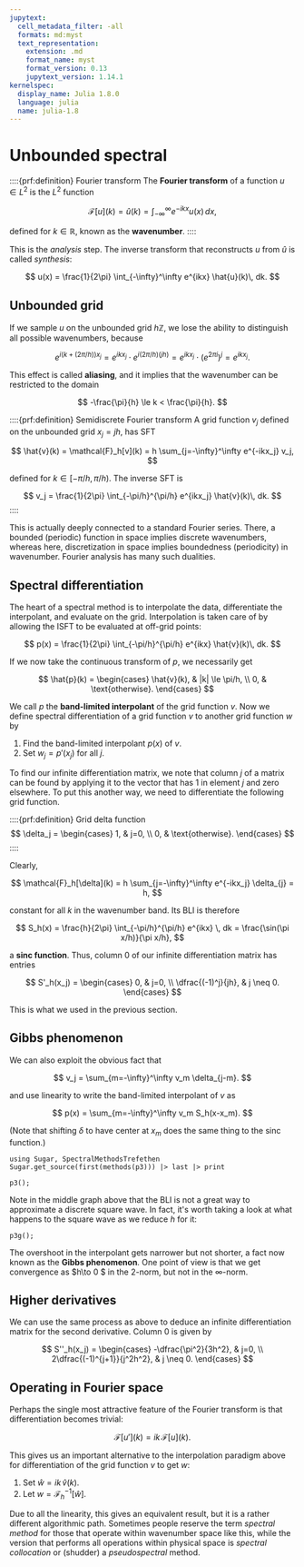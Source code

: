 ```yaml
---
jupytext:
  cell_metadata_filter: -all
  formats: md:myst
  text_representation:
    extension: .md
    format_name: myst
    format_version: 0.13
    jupytext_version: 1.14.1
kernelspec:
  display_name: Julia 1.8.0
  language: julia
  name: julia-1.8
---
```


# Unbounded spectral

::::{prf:definition} Fourier transform
The **Fourier transform** of a function $u\in L^2$ is the $L^2$ function

$$
\mathcal{F}[u](k) = \hat{u}(k) = \int_{-\infty}^\infty e^{-ikx}u(x)\, dx, 
$$

defined for $k\in \mathbb{R}$, known as the **wavenumber**. 
::::

This is the *analysis* step. The inverse transform that reconstructs $u$ from $\hat{u}$ is called *synthesis*:

$$
u(x) = \frac{1}{2\pi} \int_{-\infty}^\infty e^{ikx} \hat{u}(k)\, dk. 
$$

## Unbounded grid

If we sample $u$ on the unbounded grid $h\mathbb{Z}$, we lose the ability to distinguish all possible wavenumbers, because

$$
e^{i(k+(2\pi/h))x_j} = e^{ikx_j} \cdot e^{i(2\pi/h)(jh)} = e^{ikx_j} \cdot \left( e^{2\pi i} \right)^j = e^{ikx_j}. 
$$

This effect is called **aliasing**, and it implies that the wavenumber can be restricted to the domain

$$
-\frac{\pi}{h} \le k < \frac{\pi}{h}. 
$$

::::{prf:definition} Semidiscrete Fourier transform
A grid function $v_j$ defined on the unbounded grid $x_j=jh$, has SFT 

$$
\hat{v}(k) = \mathcal{F}_h[v](k) = h \sum_{j=-\infty}^\infty e^{-ikx_j} v_j,
$$

defined for $k\in [-\pi/h,\pi/h)$. The inverse SFT is

$$
v_j = \frac{1}{2\pi} \int_{-\pi/h}^{\pi/h} e^{ikx_j} \hat{v}(k)\, dk. 
$$
::::

This is actually deeply connected to a standard Fourier series. There, a bounded (periodic) function in space implies discrete wavenumbers, whereas here, discretization in space implies boundedness (periodicity) in wavenumber. Fourier analysis has many such dualities.

## Spectral differentiation

The heart of a spectral method is to interpolate the data, differentiate the interpolant, and evaluate on the grid. Interpolation is taken care of by allowing the ISFT to be evaluated at off-grid points:

$$
p(x) = \frac{1}{2\pi} \int_{-\pi/h}^{\pi/h} e^{ikx} \hat{v}(k)\, dk. 
$$

If we now take the continuous transform of $p$, we necessarily get

$$
\hat{p}(k) = \begin{cases}
  \hat{v}(k), & |k| \le \pi/h, \\ 
  0, & \text{otherwise}.
  \end{cases}
$$

We call $p$ the **band-limited interpolant** of the grid function $v$. Now we define spectral differentiation of a grid function $v$ to another grid function $w$ by

1. Find the band-limited interpolant $p(x)$ of $v$. 
2. Set $w_j = p'(x_j)$ for all $j$.

To find our infinite differentiation matrix, we note that column $j$ of a matrix can be found by applying it to the vector that has $1$ in element $j$ and zero elsewhere. To put this another way, we need to differentiate the following grid function.

::::{prf:definition} Grid delta function
$$
\delta_j = \begin{cases}
  1, & j=0, \\ 
  0, & \text{otherwise}.
  \end{cases}
$$
::::

Clearly,

$$
\mathcal{F}_h[\delta](k) = h \sum_{j=-\infty}^\infty e^{-ikx_j} \delta_{j} = h,
$$

constant for all $k$ in the wavenumber band. Its BLI is therefore

$$
S_h(x) = \frac{h}{2\pi} \int_{-\pi/h}^{\pi/h} e^{ikx} \, dk = \frac{\sin(\pi x/h)}{\pi x/h},
$$

a **sinc function**. Thus, column 0 of our infinite differentiation matrix has entries

$$
S'_h(x_j) = \begin{cases}
  0, & j=0, \\ 
  \dfrac{(-1)^j}{jh}, & j \neq 0.
  \end{cases}
$$

This is what we used in the previous section.

## Gibbs phenomenon

We can also exploit the obvious fact that 

$$
v_j = \sum_{m=-\infty}^\infty v_m \delta_{j-m}.
$$

and use linearity to write the band-limited interpolant of $v$ as 

$$
p(x) = \sum_{m=-\infty}^\infty v_m S_h(x-x_m).
$$ 

(Note that shifting $\delta$ to have center at $x_m$ does the same thing to the sinc function.)

```{code-cell} julia
using Sugar, SpectralMethodsTrefethen
Sugar.get_source(first(methods(p3))) |> last |> print
```

```{code-cell} julia
p3();
```

Note in the middle graph above that the BLI is not a great way to approximate a discrete square wave. In fact, it's worth taking a look at what happens to the square wave as we reduce $h$ for it:

```{code-cell} julia
p3g();
```

The overshoot in the interpolant gets narrower but not shorter, a fact now known as the **Gibbs phenomenon**. One point of view is that we get convergence as $h\to 0 $ in the 2-norm, but not in the $\infty$-norm.


## Higher derivatives

We can use the same process as above to deduce an infinite differentiation matrix for the second derivative. Column 0 is given by

$$
S''_h(x_j) = \begin{cases}
  -\dfrac{\pi^2}{3h^2}, & j=0, \\ 
  2\dfrac{(-1)^{j+1}}{j^2h^2}, & j \neq 0.
  \end{cases}
$$


## Operating in Fourier space

Perhaps the single most attractive feature of the Fourier transform is that differentiation becomes trivial:

$$
\mathcal{F}[u'](k) = ik \,\mathcal{F}[u](k). 
$$

This gives us an important alternative to the interpolation paradigm above for differentiation of the grid function $v$ to get $w$:

1. Set $\hat{w} = i k\, \hat{v}(k)$.
2. Let $w = \mathcal{F}_h^{-1}[\hat{w}]$. 

Due to all the linearity, this gives an equivalent result, but it is a rather different algorithmic path. Sometimes people reserve the term *spectral method* for those that operate within wavenumber space like this, while the version that performs all operations within physical space is *spectral collocation* or (shudder) a *pseudospectral* method. 
